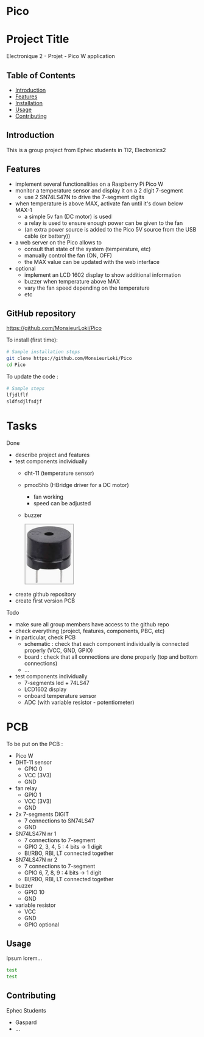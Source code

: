 # Pico


# Project Title

Electronique 2 - Projet - Pico W application

## Table of Contents

- [Introduction](#introduction)
- [Features](#features)
- [Installation](#installation)
- [Usage](#usage)
- [Contributing](#contributing)

## Introduction

This is a group project from Ephec students in TI2, Electronics2

## Features

- implement several functionalities on a Raspberry Pi Pico W
- monitor a temperature sensor and display it on a 2 digit 7-segment
    - use 2 SN74LS47N to drive the 7-segment digits
- when temperature is above MAX, activate fan until it's down below MAX-1
    - a simple 5v fan (DC motor) is used
    - a relay is used to ensure enough power can be given to the fan
    - (an extra power source is added to the Pico 5V source from the USB cable (or battery))
- a web server on the Pico allows to
    - consult that state of the system (temperature, etc)
    - manually control the fan (ON, OFF)
    - the MAX value can be updated with the web interface
- optional
    - implement an LCD 1602 display to show additional information
    - buzzer when temperature above MAX
    - vary the fan speed depending on the temperature
    - etc


## GitHub repository

https://github.com/MonsieurLoki/Pico

To install (first time):

```bash
# Sample installation steps
git clone https://github.com/MonsieurLoki/Pico
cd Pico
```

To update the code :

```bash
# Sample steps
lfjdlflf
sldfsdjlfsdjf
```

# Tasks

Done
- describe project and features
- test components individually
    - dht-11 (temperature sensor)
    - pmod5hb (HBridge driver for a DC motor)
        - fan working
        - speed can be adjusted

    - buzzer

        ![Alt text](pict/buzzer.png "Buzzer")
- create github repository
- create first version PCB

Todo
- make sure all group members have access to the github repo
- check everything (project, features, components, PBC, etc)
- in particular, check PCB 
    - schematic : check that each  component individually is connected properly (VCC, GND, GPIO)
    - board : check that all connections are done properly (top and bottom connections)
    - ...
- test components individually
    - 7-segments led + 74LS47
    - LCD1602 display
    - onboard temperature sensor
    - ADC (with variable resistor - potentiometer)


# PCB

To be put on the PCB :
- Pico W
- DHT-11 sensor
    - GPIO 0 
    - VCC (3V3)
    - GND
- fan relay
    - GPIO 1
    - VCC (3V3)
    - GND
- 2x 7-segments DIGIT
    - 7 connections to SN74LS47
    - GND
- SN74LS47N nr 1
    - 7 connections to 7-segment
    - GPIO 2, 3, 4, 5 : 4 bits -> 1 digit
    - BI/RBO, RBI, LT connected together
- SN74LS47N nr 2
    - 7 connections to 7-segment
    - GPIO 6, 7, 8, 9 : 4 bits -> 1 digit
    - BI/RBO, RBI, LT connected together
- buzzer
    - GPIO 10
    - GND
- variable resistor
    - VCC
    - GND
    - GPIO
optional



## Usage

Ipsum lorem...

```bash
test
test
```

## Contributing

Ephec Students
- Gaspard
- ...
